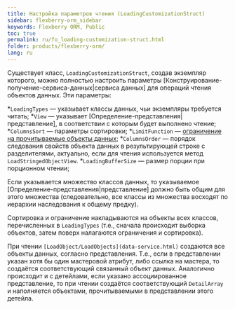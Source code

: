 ```yaml
---
title: Настройка параметров чтения (LoadingCustomizationStruct)
sidebar: flexberry-orm_sidebar
keywords: Flexberry ORM, Public
toc: true
permalink: ru/fo_loading-customization-struct.html
folder: products/flexberry-orm/
lang: ru
---
```


Существует класс, `LoadingCustomizationStruct`, создав экземпляр которого, можно полностью настроить параметры [Конструирование-получение-сервиса-данных|сервиса данных] для операций чтения объектов данных.
Эти параметры:

*`LoadingTypes` — указывает классы данных, чьи экземпляры требуется читать;
*`View` — указывает [Определение-представления|представление], в соответствии с которым будет выполнено чтение;
*`ColumnsSort` — параметры сортировки;
*`LimitFunction` — [ограничение на прочитываемые объекты данных](function-list.html);
*`ColumnsOrder` — порядок следования свойств объекта данных в результирующей строке с разделителями, актуально, если для чтения используется метод `LoadStringedObjectView`.
*`LoadingBufferSize` — размер порции при порционном чтении;

Если указывается множество классов данных, то указываемое [Определение-представления|представление] должно быть общим для этого множества (следовательно, все классы из множества восходят по иерархии наследования к общему предку).


Сортировка и ограничение накладываются на объекты всех классов, перечисленных в `LoadingTypes` (т.е., сначала происходит выборка объектов, затем поверх налагаются ограничения и сортировка).


При чтении `[LoadObject/LoadObjects](data-service.html)` создаются все объекты данных, согласно представления. Т.е., если в представлении указан хотя бы один мастеровой атрибут, либо ссылка на мастера, то создаётся соответствующий связанный объект данных. Аналогично происходит и с детейлами, если указано ассоциированное представление, то при чтении создаётся соответствующий `DetailArray` и наполняется объектами, прочитываемыми в представлении этого детейла.

